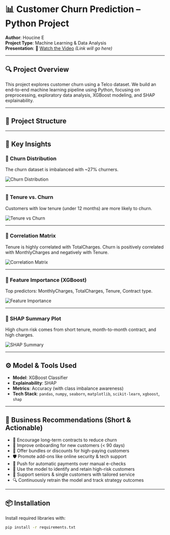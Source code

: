 # 📊 Customer Churn Prediction – Python Project

**Author**: Houcine E  
**Project Type**: Machine Learning & Data Analysis  
**Presentation**: 🎥 [Watch the Video](#) *(Link will go here)*

---

## 🔍 Project Overview

This project explores customer churn using a Telco dataset. We build an end-to-end machine learning pipeline using Python, focusing on preprocessing, exploratory data analysis, XGBoost modeling, and SHAP explainability.

---

## 📁 Project Structure


---

## 🧠 Key Insights

### 🔸 Churn Distribution
The churn dataset is imbalanced with ~27% churners.

![Churn Distribution](images/churn_distribution.png)

---

### 🔸 Tenure vs. Churn
Customers with low tenure (under 12 months) are more likely to churn.

![Tenure vs Churn](images/tenure_vs_churn.png)

---

### 🔸 Correlation Matrix
Tenure is highly correlated with TotalCharges. Churn is positively correlated with MonthlyCharges and negatively with Tenure.

![Correlation Matrix](images/correlation_matrix.png)

---

### 🔸 Feature Importance (XGBoost)
Top predictors: MonthlyCharges, TotalCharges, Tenure, Contract type.

![Feature Importance](images/feature_importance.png)

---

### 🔸 SHAP Summary Plot
High churn risk comes from short tenure, month-to-month contract, and high charges.

![SHAP Summary](images/shap_summary.png)

---

## ⚙️ Model & Tools Used

- **Model**: XGBoost Classifier  
- **Explainability**: SHAP  
- **Metrics**: Accuracy (with class imbalance awareness)  
- **Tech Stack**: `pandas`, `numpy`, `seaborn`, `matplotlib`, `scikit-learn`, `xgboost`, `shap`

---

## 💼 Business Recommendations (Short & Actionable)

- 🔁 Encourage long-term contracts to reduce churn
- 🚀 Improve onboarding for new customers (< 90 days)
- 💸 Offer bundles or discounts for high-paying customers
- 🛡️ Promote add-ons like online security & tech support
- 🧾 Push for automatic payments over manual e-checks
- 📢 Use the model to identify and retain high-risk customers
- 👥 Support seniors & single customers with tailored service
- 🔍 Continuously retrain the model and track strategy outcomes

---

## 📦 Installation

Install required libraries with:

```bash
pip install -r requirements.txt

